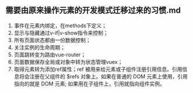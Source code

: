 
## 需要由原来操作元素的开发模式迁移过来的习惯.md

1. 事件在元素内绑定，在methods下定义；
2. 显示与隐藏通过v-if|v-show指令来控制；
3. 所有页面状态都由一份数据控制；
4. 关注实例的生命周期；
5. 页面跳转变为路由vue-router；
6. 页面数据保存全局或对象中转为状态管理vuex；
7. 取得元素转为添加ref属性；ref 被用来给元素或子组件注册引用信息。引用信息将会注册在父组件的 $refs 对象上。如果在普通的 DOM 元素上使用，引用指向的就是 DOM 元素; 如果用在子组件上，引用就指向组件实例。

